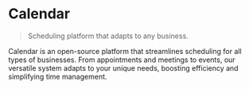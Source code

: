 # Calendar
> Scheduling platform that adapts to any business.

Calendar is an open-source platform that streamlines scheduling for all types of businesses. From appointments and meetings to events, our versatile system adapts to your unique needs, boosting efficiency and simplifying time management.
